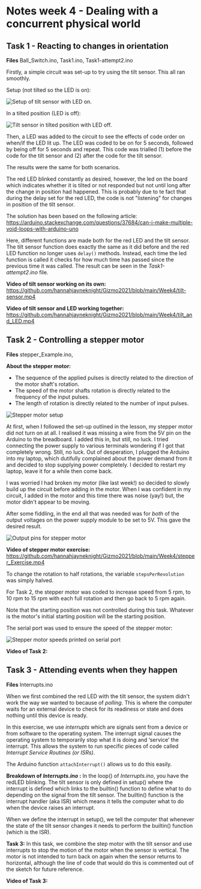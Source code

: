 # Notes week 4 - Dealing with a concurrent physical world

## Task 1 - Reacting to changes in orientation

**Files** Ball_Switch.ino, Task1.ino, Task1-attempt2.ino<br />

Firstly, a simple circuit was set-up to try using the tilt sensor. This all ran smoothly. <br />

Setup (not tilted so the LED is on):

<img src="flat.jpg" alt="Setup of tilt sensor with LED on."/>

In a tilted position (LED is off): 

<img src="tilted.jpg" alt="Tilt sensor in tilted position with LED off."/>

Then, a LED was added to the circuit to see the effects of code order on when/if the LED lit up. The LED was coded to be on for 5 seconds, followed by being off for 5 seconds and repeat. This code was trialled (1) before the code for the tilt sensor and (2) after the code for the tilt sensor. <br />

The results were the same for both scenarios. <br />

The red LED blinked constantly as desired, however, the led on the board which indicates whether it is tilted or not responded but not until long after the change in position had happened. This is probably due to te fact that during the delay set for the red LED, the code is not "listening" for changes in position of the tilt sensor. <br />

The solution has been based on the following article: https://arduino.stackexchange.com/questions/37684/can-i-make-multiple-void-loops-with-arduino-uno <br />

Here, different functions are made both for the red LED and the tilt sensor. The tilt sensor function does exactly the same as it did before and the red LED function no longer uses ```delay()``` methods. Instead, each time the led function is called it checks for how much time has passed since the previous time it was called. The result can be seen in the _Task1-attempt2.ino_ file. <br />

**Video of tilt sensor working on its own:** https://github.com/hannahjayneknight/Gizmo2021/blob/main/Week4/tilt-sensor.mp4 <br />

**Video of tilt sensor and LED working together:** https://github.com/hannahjayneknight/Gizmo2021/blob/main/Week4/tilt_and_LED.mp4 <br />

## Task 2 - Controlling a stepper motor

**Files** stepper_Example.ino, <br />

**About the stepper motor:** 
- The sequence of the applied pulses is directly related to the direction of the motor shaft's rotation.
- The speed of the motor shafts rotation is directly related to the frequency of the input pulses. 
- The length of rotation is directly related to the number of input pulses. <br />

<img src="stepper_setup.jpg" alt="Stepper motor setup"/>

At first, when I followed the set-up outlined in the lesson, my stepper motor did not turn on at all. I realised it was missing a wire from the 5V pin on the Arduino to the breadboard. I added this in, but still, no luck. I tried connecting the power supply to various terminals wondering if I got that completely wrong. Still, no luck. Out of desperation, I plugged the Arduino into my laptop, which dutifully complained about the power demand from it and decided to stop supplying power completely. I decided to restart my laptop, leave it for a while then come back. <br />

I was worried I had broken my motor (like last week!) so decided to slowly build up the circuit before adding in the motor. When I was confident in my circuit, I added in the motor and this time there was noise (yay!) but, the motor didn't appear to be moving. <br />

After some fiddling, in the end all that was needed was for _both_ of the output voltages on the power supply module to be set to 5V. This gave the desired result.

<img src="stepper_output_pins.jpg" alt="Output pins for stepper motor"/>

**Video of stepper motor exercise:**  https://github.com/hannahjayneknight/Gizmo2021/blob/main/Week4/stepper_Exercise.mp4 <br />

To change the rotation to half rotations, the variable ```stepsPerRevolution``` was simply halved.

For Task 2, the stepper motor was coded to increase speed from 5 rpm, to 10 rpm to 15 rpm with each full rotation and then go back to 5 rpm again. <br />

Note that the starting position was not controlled during this task. Whatever is the motor's initial starting position will be the starting position.

The serial port was used to ensure the speed of the stepper motor:

<img src="serial-port-task2.jpg" alt="Stepper motor speeds printed on serial port"/>

**Video of Task 2:**  <br />

## Task 3 - Attending events when they happen

**Files** Interrupts.ino <br />

When we first combined the red LED with the tilt sensor, the system didn't work the way we wanted to because of _polling_. This is where the computer waits for an external device to check for its readiness or state and does nothing until this device is ready. <br />

In this exercise, we use _interrupts_ which are signals sent from a device or from software to the operating system. The interrupt signal causes the operating system to temporarily stop what it is doing and ‘service’ the interrupt. This allows the system to run specific pieces of code called _Interrupt Service Routines (or ISRs)_. <br />

The Arduino function ```attachInterrupt()``` allows us to do this easily. 

**Breakdown of _Interrupts.ino_ :** In the loop() of _Interrupts.ino_, you have the redLED blinking. The tilt sensor is only defined in setup() where the interrupt is defined which links to the builtin() function to define what to do depending on the signal from the tilt sensor. The builtin() function is the interrupt handler (aka ISR) which means it tells the computer what to do when the device raises an interrupt. <br />

When we define the interrupt in setup(), we tell the computer that whenever the state of the tilt sensor changes it needs to perform the builtin() function (which is the ISR).

**Task 3:** In this task, we combine the step motor with the tilt sensor and use interrupts to stop the motion of the motor when the sensor is vertical. The motor is not intended to turn back on again when the sensor returns to horizontal, although the line of code that would do this is commented out of the sketch for future reference.

**Video of Task 3:**  <br />
